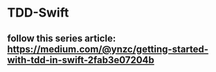 # TDD-Swift

## follow this series article: https://medium.com/@ynzc/getting-started-with-tdd-in-swift-2fab3e07204b
